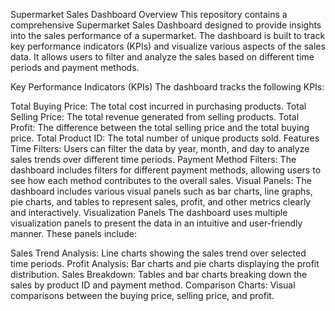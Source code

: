 Supermarket Sales Dashboard
Overview
This repository contains a comprehensive Supermarket Sales Dashboard designed to provide insights into the sales performance of a supermarket. The dashboard is built to track key performance indicators (KPIs) and visualize various aspects of the sales data. It allows users to filter and analyze the sales based on different time periods and payment methods.

Key Performance Indicators (KPIs)
The dashboard tracks the following KPIs:

Total Buying Price: The total cost incurred in purchasing products.
Total Selling Price: The total revenue generated from selling products.
Total Profit: The difference between the total selling price and the total buying price.
Total Product ID: The total number of unique products sold.
Features
Time Filters: Users can filter the data by year, month, and day to analyze sales trends over different time periods.
Payment Method Filters: The dashboard includes filters for different payment methods, allowing users to see how each method contributes to the overall sales.
Visual Panels: The dashboard includes various visual panels such as bar charts, line graphs, pie charts, and tables to represent sales, profit, and other metrics clearly and interactively.
Visualization Panels
The dashboard uses multiple visualization panels to present the data in an intuitive and user-friendly manner. These panels include:

Sales Trend Analysis: Line charts showing the sales trend over selected time periods.
Profit Analysis: Bar charts and pie charts displaying the profit distribution.
Sales Breakdown: Tables and bar charts breaking down the sales by product ID and payment method.
Comparison Charts: Visual comparisons between the buying price, selling price, and profit.
